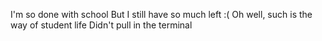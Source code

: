I'm so done with school
But I still have so much left :(
Oh well, such is the way of student life
Didn't pull in the terminal
